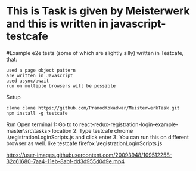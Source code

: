 
# This is Task is given by Meisterwerk and this is written in javascript-testcafe


#Example e2e tests (some of which are slightly silly) written in Testcafe, that:

    used a page object pattern
    are written in Javascript 
    used async/await
    run on multiple browsers will be possible
Setup

    clone clone https://github.com/PramodKokadwar/MeisterwerkTask.git
    npm install -g testcafe

Run
  Open terminal 
  1: Go to to react-redux-registration-login-example-master\src\tasks> location
  2: Type testcafe chrome .\registrationLoginScripts.js  and click enter
  3: You can run this on different browser as well. like testcafe firefox \registrationLoginScripts.js
  
  
   


https://user-images.githubusercontent.com/20093948/109512258-32c61680-7aa4-11eb-8abf-dd3d955d0d9e.mp4


